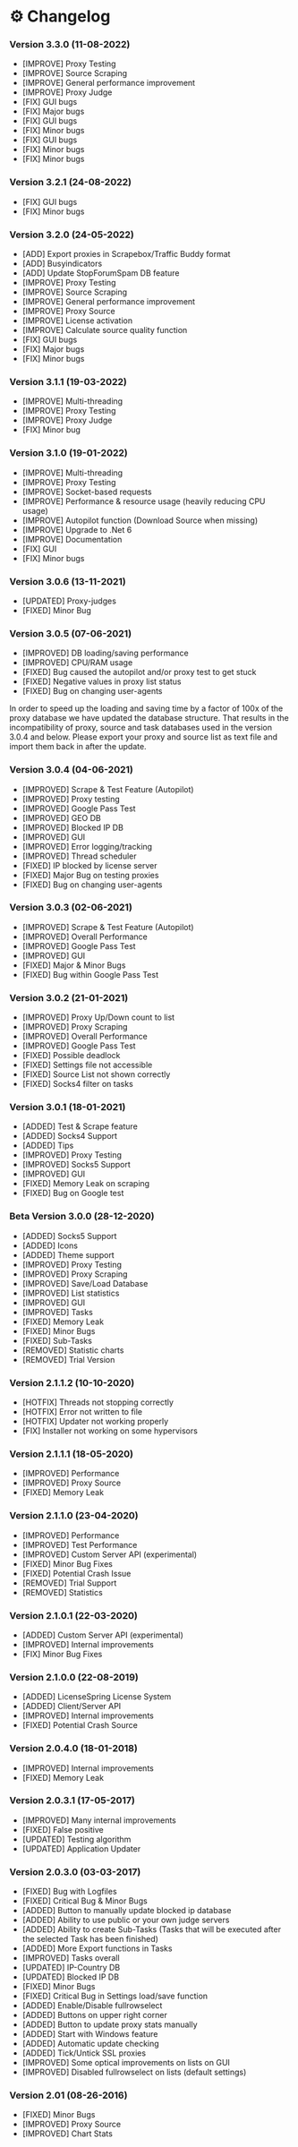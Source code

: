 # ⚙ Changelog

### Version 3.3.0 (11-08-2022)

* \[IMPROVE] Proxy Testing
* \[IMPROVE] Source Scraping
* \[IMPROVE] General performance improvement
* \[IMPROVE] Proxy Judge
* \[FIX] GUI bugs
* \[FIX] Major bugs
* \[FIX] GUI bugs
* \[FIX] Minor bugs
* \[FIX] GUI bugs
* \[FIX] Minor bugs
* \[FIX] Minor bugs

### Version 3.2.1 (24-08-2022)

* \[FIX] GUI bugs
* \[FIX] Minor bugs

### Version 3.2.0 (24-05-2022)

* \[ADD] Export proxies in Scrapebox/Traffic Buddy format
* \[ADD] Busyindicators
* \[ADD] Update StopForumSpam DB feature
* \[IMPROVE] Proxy Testing
* \[IMPROVE] Source Scraping
* \[IMPROVE] General performance improvement
* \[IMPROVE] Proxy Source
* \[IMPROVE] License activation
* \[IMPROVE] Calculate source quality function
* \[FIX] GUI bugs
* \[FIX] Major bugs
* \[FIX] Minor bugs

### Version 3.1.1 (19-03-2022)

* \[IMPROVE] Multi-threading
* \[IMPROVE] Proxy Testing&#x20;
* \[IMPROVE] Proxy Judge&#x20;
* \[FIX] Minor bug

### Version 3.1.0 (19-01-2022)

* \[IMPROVE] Multi-threading
* \[IMPROVE] Proxy Testing
* \[IMPROVE] Socket-based requests
* \[IMPROVE] Performance & resource usage (heavily reducing CPU usage)
* \[IMPROVE] Autopilot function (Download Source when missing)
* \[IMPROVE] Upgrade to .Net 6
* \[IMPROVE] Documentation
* \[FIX] GUI
* \[FIX] Minor bugs

### Version 3.0.6 (13-11-2021)

* \[UPDATED] Proxy-judges
* \[FIXED] Minor Bug

### Version 3.0.5 (07-06-2021)

* \[IMPROVED] DB loading/saving performance
* \[IMPROVED] CPU/RAM usage
* \[FIXED] Bug caused the autopilot and/or proxy test to get stuck
* \[FIXED] Negative values in proxy list status
* \[FIXED] Bug on changing user-agents

In order to speed up the loading and saving time by a factor of 100x of the proxy database we have updated the database structure. That results in the incompatibility of proxy, source and task databases used in the version 3.0.4 and below. Please export your proxy and source list as text file and import them back in after the update.

### Version 3.0.4 (04-06-2021)

* \[IMPROVED] Scrape & Test Feature (Autopilot)
* \[IMPROVED] Proxy testing
* \[IMPROVED] Google Pass Test
* \[IMPROVED] GEO DB
* \[IMPROVED] Blocked IP DB
* \[IMPROVED] GUI
* \[IMPROVED] Error logging/tracking
* \[IMPROVED] Thread scheduler
* \[FIXED] IP blocked by license server
* \[FIXED] Major Bug on testing proxies
* \[FIXED] Bug on changing user-agents

### Version 3.0.3 (02-06-2021)

* \[IMPROVED] Scrape & Test Feature (Autopilot)
* \[IMPROVED] Overall Performance
* \[IMPROVED] Google Pass Test
* \[IMPROVED] GUI
* \[FIXED] Major & Minor Bugs
* \[FIXED] Bug within Google Pass Test

### Version 3.0.2 (21-01-2021)

* \[IMPROVED] Proxy Up/Down count to list
* \[IMPROVED] Proxy Scraping
* \[IMPROVED] Overall Performance
* \[IMPROVED] Google Pass Test
* \[FIXED] Possible deadlock
* \[FIXED] Settings file not accessible
* \[FIXED] Source List not shown correctly
* \[FIXED] Socks4 filter on tasks

### Version 3.0.1 (18-01-2021)

* \[ADDED] Test & Scrape feature
* \[ADDED] Socks4 Support
* \[ADDED] Tips
* \[IMPROVED] Proxy Testing
* \[IMPROVED] Socks5 Support
* \[IMPROVED] GUI
* \[FIXED] Memory Leak on scraping
* \[FIXED] Bug on Google test

### Beta Version 3.0.0 (28-12-2020)

* \[ADDED] Socks5 Support
* \[ADDED] Icons
* \[ADDED] Theme support
* \[IMPROVED] Proxy Testing
* \[IMPROVED] Proxy Scraping
* \[IMPROVED] Save/Load Database
* \[IMPROVED] List statistics
* \[IMPROVED] GUI
* \[IMPROVED] Tasks
* \[FIXED] Memory Leak
* \[FIXED] Minor Bugs
* \[FIXED] Sub-Tasks
* \[REMOVED] Statistic charts
* \[REMOVED] Trial Version

### Version 2.1.1.2 (10-10-2020)

* \[HOTFIX] Threads not stopping correctly
* \[HOTFIX] Error not written to file
* \[HOTFIX] Updater not working properly
* \[FIX] Installer not working on some hypervisors

### Version 2.1.1.1 (18-05-2020)

* \[IMPROVED] Performance
* \[IMPROVED] Proxy Source
* \[FIXED] Memory Leak

### Version 2.1.1.0 (23-04-2020)

* \[IMPROVED] Performance
* \[IMPROVED] Test Performance
* \[IMPROVED] Custom Server API (experimental)
* \[FIXED] Minor Bug Fixes
* \[FIXED] Potential Crash Issue
* \[REMOVED] Trial Support
* \[REMOVED] Statistics

### Version 2.1.0.1 (22-03-2020)

* \[ADDED] Custom Server API (experimental)
* \[IMPROVED] Internal improvements
* \[FIX] Minor Bug Fixes

### Version 2.1.0.0 (22-08-2019)

* \[ADDED] LicenseSpring License System
* \[ADDED] Client/Server API
* \[IMPROVED] Internal improvements
* \[FIXED] Potential Crash Source

### Version 2.0.4.0 (18-01-2018)

* \[IMPROVED] Internal improvements
* \[FIXED] Memory Leak

### Version 2.0.3.1 (17-05-2017)

* \[IMPROVED] Many internal improvements
* \[FIXED] False positive
* \[UPDATED] Testing algorithm
* \[UPDATED] Application Updater

### Version 2.0.3.0 (03-03-2017)

* \[FIXED] Bug with Logfiles
* \[FIXED] Critical Bug & Minor Bugs
* \[ADDED] Button to manually update blocked ip database
* \[ADDED] Ability to use public or your own judge servers
* \[ADDED] Ability to create Sub-Tasks (Tasks that will be executed after the selected Task has been finished)
* \[ADDED] More Export functions in Tasks
* \[IMPROVED] Tasks overall
* \[UPDATED] IP-Country DB
* \[UPDATED] Blocked IP DB
* \[FIXED] Minor Bugs
* \[FIXED] Critical Bug in Settings load/save function
* \[ADDED] Enable/Disable fullrowselect
* \[ADDED] Buttons on upper right corner
* \[ADDED] Button to update proxy stats manually
* \[ADDED] Start with Windows feature
* \[ADDED] Automatic update checking
* \[ADDED] Tick/Untick SSL proxies
* \[IMPROVED] Some optical improvements on lists on GUI
* \[IMPROVED] Disabled fullrowselect on lists (default settings)

### Version 2.01 (08-26-2016)

* \[FIXED] Minor Bugs
* \[IMPROVED] Proxy Source
* \[IMPROVED] Chart Stats
